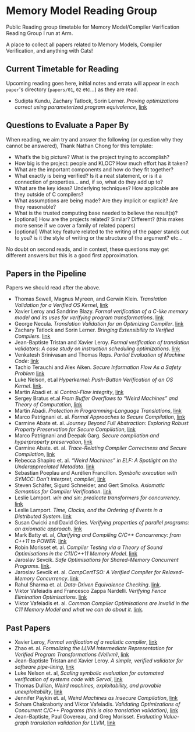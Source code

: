 # Memory Model Reading Group
Public Reading group timetable for Memory Model/Compiler Verification Reading Group I run at Arm.

A place to collect all papers related to Memory Models, Compiler Verification, and anything with Cats!

## Current Timetable for Reading

Upcoming reading goes here, initial notes and errata will appear in each `paper`'s directory (`papers/01`, `02` etc...) as they are read.

- Sudipta Kundu, Zachary Tatlock, Sorin Lerner. _Proving optimizations correct using parameterized program equivalence_, [link](https://cseweb.ucsd.edu/~lerner/papers/pldi09-pec.pdf)

## Questions to Evaluate a Paper By

When reading, we aim try and answer the following (or question why they cannot be answered), Thank Nathan Chong for this template:
 - What’s the big picture? What is the project trying to accomplish?
 - How big is the project: people and KLOC? How much effort has it taken?
 - What are the important components and how do they fit together?
 - What exactly is being verified? Is it a neat statement, or is it a connection of properties… and, if so, what do they add up to?
 - What are the key ideas? Underlying techniques? How applicable are they outside of C compilers?
 - What assumptions are being made? Are they implicit or explicit? Are they reasonable?
 - What is the trusted computing base needed to believe the result(s)?
 - [optional] How are the projects related? Similar? Different? (this makes more sense if we cover a family of related papers)
 - [optional] What key feature related to the writing of the paper stands out to you? is it the style of writing or the structure of the argument? etc...

 No doubt on second reads, and in context, these questions may get different answers but this is a good first approximation.

## Papers in the Pipeline

Papers we should read after the above. 

- Thomas Sewell, Magnus Myreen, and Gerwin Klein. _Translation Validation for a Verified OS Kernel_, [link](https://ts.data61.csiro.au/publications/nicta_full_text/6449.pdf)
- Xavier Leroy and Sandrine Blazy. _Formal verification of a C-like memory model and its uses for verifying program transformations_. [link](https://xavierleroy.org/publi/memory-model-journal.pdf)
- George Necula. _Translation Validation for an Optimizing Compiler_. [link](http://people.cse.iitd.ernet.in/~sbansal/csl862-soft/readings/translation_validation.pdf)
- Zachary Tatlock and Sorin Lerner. _Bringing Extensibility to Verified Compilers_. [link](https://cseweb.ucsd.edu/~lerner/papers/pldi10-xcert.html)
- Jean-Baptiste Tristan and Xavier Leroy. _Formal verification of translation validators: A case study on instruction scheduling optimizations_. [link](https://hal.inria.fr/inria-00289540/document)
- Venkatesh Srinivasan and Thomas Reps. _Partial Evaluation of Machine Code_: [link](https://dl.acm.org/doi/pdf/10.1145/2858965.2814321)
- Tachio Terauchi and Alex Aiken. _Secure Information Flow As a Safety Problem_ [link](https://theory.stanford.edu/~aiken/publications/papers/sas05b.pdf)
- Luke Nelson, et.al _Hyperkernel: Push-Button Verification of an OS Kernel_. [link](https://unsat.cs.washington.edu/papers/nelson-hyperkernel.pdf).
- Martin Abadi et. al _Control-Flow integrity_, [link](http://www.cs.columbia.edu/~suman/secure_sw_devel/p340-abadi.pdf)
- Sergey Bratus et.al _From Buffer Overflows to “Weird Machines” and Theory of Computation_, [link](https://www.cs.dartmouth.edu/~sergey/langsec/papers/Bratus.pdf)
- Martin Abadi. _Protection in Programming-Language Translations_, [link](https://www.hpl.hp.com/techreports/Compaq-DEC/SRC-RR-154.pdf)
- Marco Patrignani et. al. _Formal Approaches to Secure Compilation_, [link](https://theory.stanford.edu/~mp/mp/Publications_files/main-full.pdf)
- Carmine Abate et. al. _Journey Beyond Full Abstraction: Exploring Robust Property Preservation for Secure Compilation_, [link](https://arxiv.org/abs/1807.04603)
- Marco Patrignani and Deepak Garg. _Secure compilation and hyperproperty preservation_, [link](https://people.mpi-sws.org/~dg/papers/csf17-hyperproperties.pdf)
- Carmine Abate. et. al. _Trace-Relating Compiler Correctness and Secure Compilation_, [link](https://arxiv.org/abs/1907.05320)
- Rebecca Shapiro et. al. _“Weird Machines” in ELF: A Spotlight on the Underappreciated Metadata_. [link](https://www.usenix.org/conference/woot13/workshop-program/presentation/shapiro)
- Sebastian Poeplau and Aurélien Francillon. _Symbolic execution with SYMCC: Don’t interpret, compile!_, [link](http://www.s3.eurecom.fr/docs/usenixsec20_symcc.pdf)
- Steven Schäfer,  Sigurd Schneider, and Gert Smolka. _Axiomatic Semantics for Compiler Verification_. [link](https://dl.acm.org/doi/abs/10.1145/2854065.2854083)
- Leslie Lamport. _win and sin: predicate transformers for concurrency_. [link](https://dl.acm.org/doi/10.1145/78969.78970)
- Leslie Lamport. _Time, Clocks, and the Ordering of Events in a Distributed System_. [link](https://lamport.azurewebsites.net/pubs/time-clocks.pdf)
- Susan Owicki and David Gries. _Verifying properties of parallel programs: an axiomatic approach_. [link](https://dl.acm.org/doi/10.1145/360051.360224)
- Mark Batty et. al, _Clarifying and Compiling C/C++ Concurrency: from C++11 to POWER_. [link](https://www.cl.cam.ac.uk/~pes20/cppppc/popl079-batty.pdf)
- Robin Morisset et. al. _Compiler Testing via a Theory of Sound
Optimisations in the C11/C++11 Memory Model_. [link](https://fzn.fr/projects/wmc/readings/pldi13.pdf)
- Jaroslav Sevcik. _Safe Optimisations for Shared-Memory Concurrent Programs_. [link](https://www.cl.cam.ac.uk/~pes20/weakmemory/transsafety.pdf).
- Jaroslav Sevcik et. al. _CompCertTSO: A Verified Compiler for Relaxed-Memory Concurrency_. [link](https://people.mpi-sws.org/~viktor/papers/jacm-compcerttso.pdf)
- Rahul Sharma et. al. _Data-Driven Equivalence Checking_. [link](https://cs.stanford.edu/people/eschkufz/docs/oopsla_13.pdf).
- Viktor Vafeiadis and Francesco Zappa Nardelli. _Verifying Fence Elimination Optimisations_. [link](https://www.cl.cam.ac.uk/~pes20/CompCertTSO/doc/fenceelim.pdf)
- Viktor Vafeiadis et. al. _Common Compiler Optimisations are Invalid in the C11 Memory Model and what we can do about it_. [link](https://fzn.fr/readings/c11comp.pdf).

## Past Papers

- Xavier Leroy, _Formal verification of a realistic compiler_, [link](https://xavierleroy.org/publi/compcert-CACM.pdf)
- Zhao et. al. _Formalizing the LLVM Intermediate Representation for Verified Program Transformations (Vellvm)_, [link](https://repository.upenn.edu/cgi/viewcontent.cgi?article=1597&context=cis_papers)
- Jean-Baptiste Tristan and Xavier Leroy. _A simple, verified validator for software pipe-lining_, [link](https://xavierleroy.org/bibrefs/Tristan-Leroy-softpipe.html)
- Luke Nelson et. al, _Scaling symbolic evaluation for automated verification of systems code with Serval_, [link](https://unsat.cs.washington.edu/papers/nelson-serval.pdf)
- Thomas Dullian, _Weird machines, exploitability, and provable unexploitability_, [link](http://www.dullien.net/thomas/weird-machines-exploitability.pdf)
- Jennifer Paykin et. al, _Weird Machines as Insecure Compilation_, [link](https://arxiv.org/abs/1911.00157#:~:text=Weird%20machines%20are%20the%20sets,are%20witnesses%20to%20insecure%20compilation.)
- Soham Chakraborty and Viktor Vafeiadis. _Validating Optimizations of Concurrent C/C++ Programs (this is also translation validation)_, [link](http://plv.mpi-sws.org/validc/paper.pdf)
- Jean-Baptiste, Paul Govereau, and Greg Morisset. _Evaluating Value-graph translation validation for LLVM_, [link](https://dash.harvard.edu/bitstream/handle/1/4762396/pldi84-tristan.pdf)




